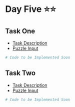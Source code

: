 # Day Five ⭐⭐

## Task One

- [Task Description](https://adventofcode.com/2023/day/5)
- [Puzzle Input](https://adventofcode.com/2023/day/5/input)

```python
# Code to be Implemented Soon
```

## Task Two

- [Task Description](https://adventofcode.com/2023/day/5#part2)
- [Puzzle Input](https://adventofcode.com/2023/day/5/input)

```python
# Code to be Implemented Soon
```

